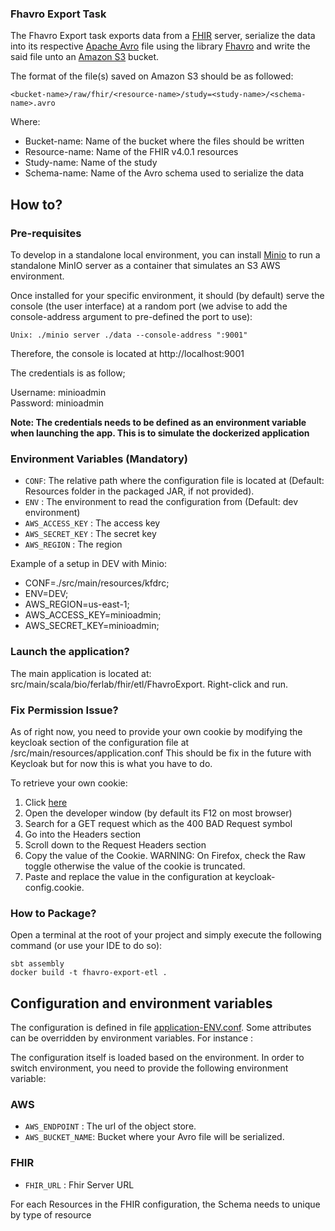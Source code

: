 ### Fhavro Export Task

The Fhavro Export task exports data from a [FHIR](https://hapifhir.io/) server, serialize the data into its respective [Apache Avro](https://avro.apache.org/) file using the library [Fhavro](https://github.com/Ferlab-Ste-Justine/fhavro) and write the said file unto an [Amazon S3](https://aws.amazon.com/s3/) bucket.

The format of the file(s) saved on Amazon S3 should be as followed:

```
<bucket-name>/raw/fhir/<resource-name>/study=<study-name>/<schema-name>.avro
```

Where:

- Bucket-name: Name of the bucket where the files should be written
- Resource-name: Name of the FHIR v4.0.1 resources
- Study-name: Name of the study
- Schema-name: Name of the Avro schema used to serialize the data

## How to?

### Pre-requisites

To develop in a standalone local environment, you can install [Minio](https://docs.min.io/docs/minio-quickstart-guide.html) to run a standalone MinIO server as a container that simulates an S3 AWS environment.

Once installed for your specific environment, it should (by default) serve the console (the user interface) at a random port (we advise to add the console-address argument to pre-defined the port to use):
```
Unix: ./minio server ./data --console-address ":9001"
```
Therefore, the console is located at http://localhost:9001

The credentials is as follow;

Username: minioadmin<br>
Password: minioadmin

<b>Note: The credentials needs to be defined as an environment variable when launching the app.
This is to simulate the dockerized application</b>

### Environment Variables (Mandatory)

- `CONF`: The relative path where the configuration file is located at (Default: Resources folder in the packaged JAR, if not provided).
- `ENV` : The environment to read the configuration from (Default: dev environment)
- `AWS_ACCESS_KEY` : The access key
- `AWS_SECRET_KEY` : The secret key
- `AWS_REGION`     : The region

Example of a setup in DEV with Minio:
- CONF=./src/main/resources/kfdrc;
- ENV=DEV;
- AWS_REGION=us-east-1;
- AWS_ACCESS_KEY=minioadmin;
- AWS_SECRET_KEY=minioadmin;

### Launch the application?

The main application is located at: src/main/scala/bio/ferlab/fhir/etl/FhavroExport. Right-click and run.

### Fix Permission Issue?

As of right now, you need to provide your own cookie by modifying the keycloak section of the configuration file at /src/main/resources/application.conf
This should be fix in the future with Keycloak but for now this is what you have to do.

To retrieve your own cookie:

1. Click [here](https://kf-api-fhir-service.kidsfirstdrc.org/$export?_type=Patient)
2. Open the developer window (by default its F12 on most browser)
3. Search for a GET request which as the 400 BAD Request symbol
4. Go into the Headers section
5. Scroll down to the Request Headers section
6. Copy the value of the Cookie. WARNING: On Firefox, check the Raw toggle otherwise the value of the cookie is truncated.
7. Paste and replace the value in the configuration at keycloak-config.cookie.

### How to Package?

Open a terminal at the root of your project and simply execute the following command (or use your IDE to do so):
```
sbt assembly
docker build -t fhavro-export-etl .
```

## Configuration and environment variables

The configuration is defined in file [application-ENV.conf](src/main/resources/kfdrc/application-prod.conf).
Some attributes can be overridden by environment variables. For instance :

The configuration itself is loaded based on the environment. In order to switch environment, you need to provide the following environment variable:

### AWS
- `AWS_ENDPOINT` : The url of the object store.
- `AWS_BUCKET_NAME`: Bucket where your Avro file will be serialized.

### FHIR
- `FHIR_URL` : Fhir Server URL

For each Resources in the FHIR configuration, the Schema needs to unique by type of resource